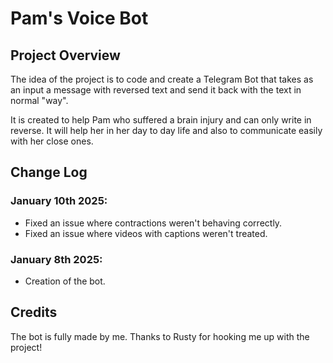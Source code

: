 # Pam's Voice Bot

## Project Overview

The idea of the project is to code and create a Telegram Bot that takes as an input a message with reversed text and send it back with the text in normal "way".

It is created to help Pam who suffered a brain injury and can only write in reverse. It will help her in her day to day life and also to communicate easily with her close ones.

## Change Log

### January 10th 2025:

- Fixed an issue where contractions weren't behaving correctly.
- Fixed an issue where videos with captions weren't treated.

### January 8th 2025:

- Creation of the bot.

## Credits

The bot is fully made by me. Thanks to Rusty for hooking me up with the project!
